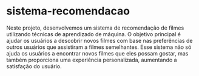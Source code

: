 # sistema-recomendacao
Neste projeto, desenvolvemos um sistema de recomendação de filmes utilizando técnicas de aprendizado de máquina.
O objetivo principal é ajudar os usuários a descobrir novos filmes com base nas preferências de outros usuários que assistiram a filmes semelhantes. Esse sistema não só ajuda os usuários a encontrar novos filmes que eles possam gostar, mas também proporciona uma experiência personalizada, aumentando a satisfação do usuário.